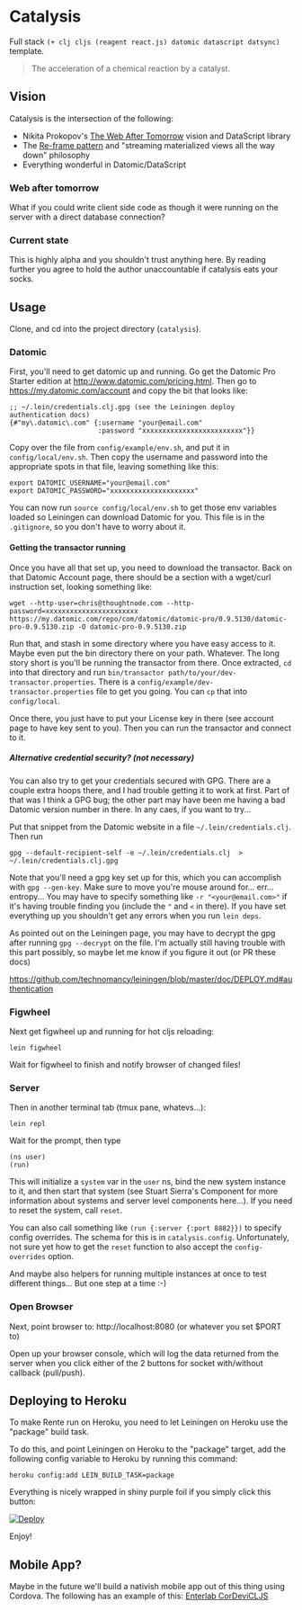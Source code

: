
# Catalysis

Full stack `(+ clj cljs (reagent react.js) datomic datascript datsync)` template.

> The acceleration of a chemical reaction by a catalyst.


## Vision

Catalysis is the intersection of the following:

* Nikita Prokopov's [The Web After Tomorrow](http://tonsky.me/blog/the-web-after-tomorrow/) vision and DataScript library
* The [Re-frame pattern](https://github.com/Day8/re-frame) and "streaming materialized views all the way down" philosophy
* Everything wonderful in Datomic/DataScript

### Web after tomorrow

What if you could write client side code as though it were running on the server with a direct database connection?

### Current state

This is highly alpha and you shouldn't trust anything here.
By reading further you agree to hold the author unaccountable if catalysis eats your socks.


## Usage

Clone, and cd into the project directory (`catalysis`).


### Datomic

First, you'll need to get datomic up and running.
Go get the Datomic Pro Starter edition at <http://www.datomic.com/pricing.html>.
Then go to <https://my.datomic.com/account> and copy the bit that looks like:

```
;; ~/.lein/credentials.clj.gpg (see the Leiningen deploy authentication docs)
{#"my\.datomic\.com" {:username "your@email.com"
                      :password "xxxxxxxxxxxxxxxxxxxxxxxxx"}}
```

Copy over the file from `config/example/env.sh`, and put it in `config/local/env.sh`.
Then copy the username and password into the appropriate spots in that file, leaving something like this:

```
export DATOMIC_USERNAME="your@email.com"
export DATOMIC_PASSWORD="xxxxxxxxxxxxxxxxxxxxx"
```

You can now run `source config/local/env.sh` to get those env variables loaded so Leiningen can download Datomic for you.
This file is in the `.gitignore`, so you don't have to worry about it.


#### Getting the transactor running

Once you have all that set up, you need to download the transactor.
Back on that Datomic Account page, there should be a section with a wget/curl instruction set, looking something like:

```
wget --http-user=chris@thoughtnode.com --http-password=xxxxxxxxxxxxxxxxxxxxxxx https://my.datomic.com/repo/com/datomic/datomic-pro/0.9.5130/datomic-pro-0.9.5130.zip -O datomic-pro-0.9.5130.zip
```

Run that, and stash in some directory where you have easy access to it.
Maybe even put the bin directory there on your path.
Whatever.
The long story short is you'll be running the transactor from there.
Once extracted, `cd` into that directory and run `bin/transactor path/to/your/dev-transactor.properties`.
There is a `config/example/dev-transactor.properties` file to get you going.
You can `cp` that into `config/local`.

Once there, you just have to put your License key in there (see account page to have key sent to you).
Then you can run the transactor and connect to it.


##### Alternative credential security? (not necessary)

You can also try to get your credentials secured with GPG.
There are a couple extra hoops there, and I had trouble getting it to work at first.
Part of that was I think a GPG bug; the other part may have been me having a bad Datomic version number in there.
In any caes, if you want to try...

Put that snippet from the Datomic website in a file `~/.lein/credentials.clj`.
Then run

```
gpg --default-recipient-self -e ~/.lein/credentials.clj  > ~/.lein/credentials.clj.gpg
```

Note that you'll need a gpg key set up for this, which you can accomplish with `gpg --gen-key`.
Make sure to move you're mouse around for... err... entropy...
You may have to specify something like `-r "<your@email.com>"` if it's having trouble finding you (include the `"` and `<` in there).
If you have set everything up you shouldn't get any errors when you run `lein deps`.

As pointed out on the Leiningen page, you may have to decrypt the gpg after running `gpg --decrypt` on the file.
I'm actually still having trouble with this part possibly, so maybe let me know if you figure it out (or PR
these docs)

<https://github.com/technomancy/leiningen/blob/master/doc/DEPLOY.md#authentication>


### Figwheel

Next get figwheel up and running for hot cljs reloading:

```
lein figwheel
```

Wait for figwheel to finish and notify browser of changed files!


### Server

Then in another terminal tab (tmux pane, whatevs...):

```
lein repl
```

Wait for the prompt, then type

```
(ns user)
(run)
```

This will initialize a `system` var in the `user` ns, bind the new system instance to it, and then start that system (see Stuart Sierra's Component for more information about systems and server level components here...).
If you need to reset the system, call `reset`.

You can also call something like `(run {:server {:port 8882}})` to specify config overrides.
The schema for this is in `catalysis.config`.
Unfortunately, not sure yet how to get the `reset` function to also accept the `config-overrides` option.

And maybe also helpers for running multiple instances at once to test different things...
But one step at a time :-)


### Open Browser

Next, point browser to:
http://localhost:8080 (or whatever you set $PORT to)

Open up your browser console, which will log the data returned from the server when you click either of the 2 buttons for socket with/without callback (pull/push).


## Deploying to Heroku

To make Rente run on Heroku, you need to let Leiningen on Heroku use the "package" build task.

To do this, and point Leiningen on Heroku to the "package" target, add the following config variable to Heroku by running this command:

```
heroku config:add LEIN_BUILD_TASK=package
```

Everything is nicely wrapped in shiny purple foil if you simply click this button:

[![Deploy](https://www.herokucdn.com/deploy/button.png)](https://heroku.com/deploy)

Enjoy!


## Mobile App?

Maybe in the future we'll build a nativish mobile app out of this thing using Cordova.
The following has an example of this: [Enterlab CorDeviCLJS](https://github.com/enterlab/cordevicljs)

